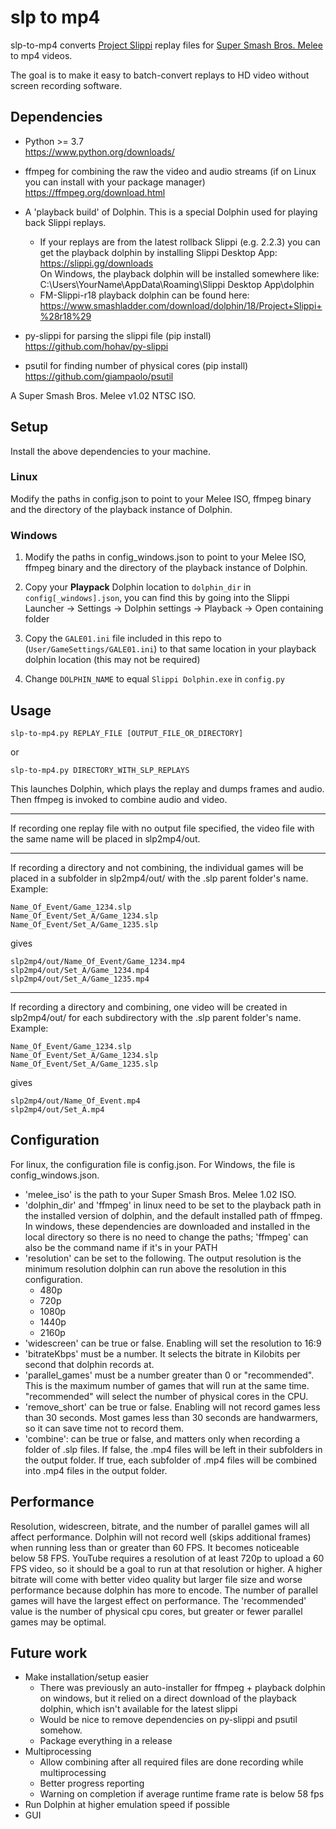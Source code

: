 # slp to mp4
slp-to-mp4 converts [Project Slippi](https://github.com/project-slippi/project-slippi) replay files for  [Super Smash Bros. Melee](https://en.wikipedia.org/wiki/Super_Smash_Bros._Melee) to mp4 videos.

The goal is to make it easy to batch-convert replays to HD video without screen recording software.

## Dependencies

- Python >= 3.7  
  https://www.python.org/downloads/

- ffmpeg for combining the raw the video and audio streams (if on Linux you can   install with your package manager)  
  https://ffmpeg.org/download.html

- A 'playback build' of Dolphin. This is a special Dolphin used for playing back Slippi replays.
  - If your replays are from the latest rollback Slippi (e.g. 2.2.3) you can get the playback dolphin by installing Slippi Desktop App:  
    https://slippi.gg/downloads  
    On Windows, the playback dolphin will be installed somewhere like: C:\Users\YourName\AppData\Roaming\Slippi Desktop App\dolphin
  - FM-Slippi-r18 playback dolphin can be found here:  
    https://www.smashladder.com/download/dolphin/18/Project+Slippi+%28r18%29

- py-slippi for parsing the slippi file (pip install)  
  https://github.com/hohav/py-slippi

- psutil for finding number of physical cores (pip install)
  https://github.com/giampaolo/psutil

A Super Smash Bros. Melee v1.02 NTSC ISO.

## Setup

Install the above dependencies to your machine.

### Linux
Modify the paths in config.json to point to your Melee ISO, ffmpeg binary and the directory of the playback instance of Dolphin.

### Windows
1. Modify the paths in config_windows.json to point to your Melee ISO, ffmpeg binary and the directory of the playback instance of Dolphin.

2. Copy your **Playpack** Dolphin location to `dolphin_dir` in `config[_windows].json`, you can find this by going into the Slippi Launcher -> Settings -> Dolphin settings -> Playback -> Open containing folder

3. Copy the `GALE01.ini` file included in this repo to (`User/GameSettings/GALE01.ini`) to that same location in your playback dolphin location (this may not be required)

4. Change `DOLPHIN_NAME` to equal `Slippi Dolphin.exe` in `config.py`

## Usage

```
slp-to-mp4.py REPLAY_FILE [OUTPUT_FILE_OR_DIRECTORY]
```
or
```
slp-to-mp4.py DIRECTORY_WITH_SLP_REPLAYS
```
This launches Dolphin, which plays the replay and dumps frames and audio.  
Then ffmpeg is invoked to combine audio and video.  

---
If recording one replay file with no output file specified, the video file with the same name will be placed in slp2mp4/out.

---
If recording a directory and not combining, the individual games will be placed in a subfolder in slp2mp4/out/ with the .slp parent folder's name. Example:
```
Name_Of_Event/Game_1234.slp
Name_Of_Event/Set_A/Game_1234.slp
Name_Of_Event/Set_A/Game_1235.slp
```
gives
```
slp2mp4/out/Name_Of_Event/Game_1234.mp4
slp2mp4/out/Set_A/Game_1234.mp4
slp2mp4/out/Set_A/Game_1235.mp4
```

---
If recording a directory and combining, one video will be created in slp2mp4/out/ for each subdirectory with the .slp parent folder's name. Example:

```
Name_Of_Event/Game_1234.slp
Name_Of_Event/Set_A/Game_1234.slp
Name_Of_Event/Set_A/Game_1235.slp
```
gives
```
slp2mp4/out/Name_Of_Event.mp4
slp2mp4/out/Set_A.mp4
```

## Configuration
For linux, the configuration file is config.json. For Windows, the file is config_windows.json. 
- 'melee_iso' is the path to your Super Smash Bros. Melee 1.02 ISO. 
- 'dolphin_dir' and 'ffmpeg' in linux need to be set to the playback path in the installed version of dolphin, and the default installed path of ffmpeg. In windows, these dependencies are downloaded and installed in the local directory so there is no need to change the paths; 'ffmpeg' can also be the command name if it's in your PATH
- 'resolution' can be set to the following. The output resolution is the minimum resolution dolphin can run above the resolution in this configuration.
  - 480p
  - 720p
  - 1080p
  - 1440p
  - 2160p
- 'widescreen' can be true or false. Enabling will set the resolution to 16:9
- 'bitrateKbps' must be a number. It selects the bitrate in Kilobits per second that dolphin records at.
- 'parallel_games' must be a number greater than 0 or "recommended". This is the maximum number of games that will run at the same time. "recommended" will select the number of physical cores in the CPU.
- 'remove_short' can be true or false. Enabling will not record games less than 30 seconds. Most games less than 30 seconds are handwarmers, so it can save time not to record them.
- 'combine': can be true or false, and matters only when recording a folder of .slp files. If false, the .mp4 files will be left in their subfolders in the output folder. If true, each subfolder of .mp4 files will be combined into .mp4 files in the output folder.

## Performance
Resolution, widescreen, bitrate, and the number of parallel games will all affect performance. Dolphin will not record well (skips additional frames) when running less than or greater than 60 FPS. It becomes noticeable below 58 FPS. YouTube requires a resolution of at least 720p to upload a 60 FPS video, so it should be a goal to run at that resolution or higher. A higher bitrate will come with better video quality but larger file size and worse performance because dolphin has more to encode. The number of parallel games will have the largest effect on performance. The 'recommended' value is the number of physical cpu cores, but greater or fewer parallel games may be optimal.

## Future work
- Make installation/setup easier
  - There was previously an auto-installer for ffmpeg + playback dolphin on windows, but it relied on a direct download of the playback dolphin, which isn't available for the latest slippi
  - Would be nice to remove dependencies on py-slippi and psutil somehow.
  - Package everything in a release
- Multiprocessing
  - Allow combining after all required files are done recording while multiprocessing
  - Better progress reporting
  - Warning on completion if average runtime frame rate is below 58 fps
- Run Dolphin at higher emulation speed if possible
- GUI
